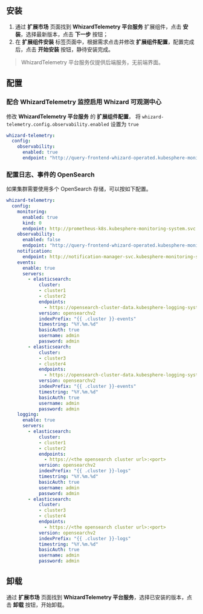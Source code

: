 ## 安装

1. 通过 **扩展市场** 页面找到 **WhizardTelemetry 平台服务** 扩展组件，点击 **安装**，选择最新版本，点击 **下一步** 按钮；
2. 在 **扩展组件安装** 标签页面中，根据需求点击并修改 **扩展组件配置**，配置完成后，点击 **开始安装** 按钮，静待安装完成。

> WhizardTelemetry 平台服务仅提供后端服务，无前端界面。


## 配置

### 配合 WhizardTelemetry 监控启用 Whizard 可观测中心

修改 **WhizardTelemetry 平台服务** 的 **扩展组件配置**， 将 `whizard-telemetry.config.observability.enabled` 设置为 `true`

```yaml
whizard-telemetry:
  config:
    observability:
      enabled: true
      endpoint: "http://query-frontend-whizard-operated.kubesphere-monitoring-system.svc:10902"
```

### 配置日志、事件的 OpenSearch

如果集群需要使用多个 OpenSearch 存储，可以按如下配置。

```yaml
whizard-telemetry:
  config:
    monitoring:
      enabled: true
      kind: 0
      endpoint: http://prometheus-k8s.kubesphere-monitoring-system.svc:9090
    observability:
      enabled: false
      endpoint: "http://query-frontend-whizard-operated.kubesphere-monitoring-system.svc:10902"
    notification:
      endpoint: http://notification-manager-svc.kubesphere-monitoring-system.svc:19093
    events:
      enable: true
      servers:
        - elasticsearch:
            cluster:
            - cluster1
            - cluster2
            endpoints:
              - https://opensearch-cluster-data.kubesphere-logging-system:9200
            version: opensearchv2
            indexPrefix: "{{ .cluster }}-events"
            timestring: "%Y.%m.%d"
            basicAuth: true
            username: admin
            password: admin
        - elasticsearch:
            cluster:
            - cluster3
            - cluster4
            endpoints:
              - https://opensearch-cluster-data.kubesphere-logging-system:9200
            version: opensearchv2
            indexPrefix: "{{ .cluster }}-events"
            timestring: "%Y.%m.%d"
            basicAuth: true
            username: admin
            password: admin
    logging:
      enable: true
      servers:
        - elasticsearch:
            cluster:
            - cluster1
            - cluster2
            endpoints:
              - https://<the opensearch cluster url>:<port>
            version: opensearchv2
            indexPrefix: "{{ .cluster }}-logs"
            timestring: "%Y.%m.%d"
            basicAuth: true
            username: admin
            password: admin
        - elasticsearch:
            cluster:
            - cluster3
            - cluster4
            endpoints:
              - https://<the opensearch cluster url>:<port>
            version: opensearchv2
            indexPrefix: "{{ .cluster }}-logs"
            timestring: "%Y.%m.%d"
            basicAuth: true
            username: admin
            password: admin
```

## 卸载

通过 **扩展市场** 页面找到 **WhizardTelemetry 平台服务**，选择已安装的版本，点击 **卸载** 按钮，开始卸载。